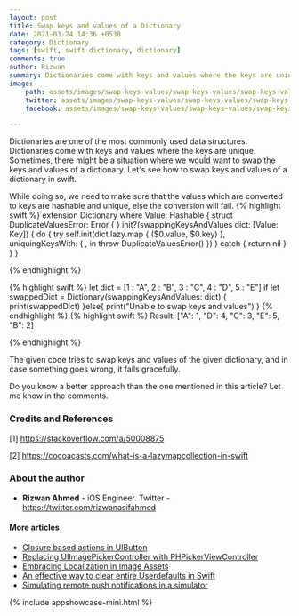 ```yaml
---
layout: post
title: Swap keys and values of a Dictionary
date: 2021-03-24 14:36 +0530
category: Dictionary
tags: [swift, swift dictionary, dictionary]
comments: true
author: Rizwan
summary: Dictionaries come with keys and values where the keys are unique. Sometimes, there might be a situation where we would want to swap the keys and values of a dictionary. Let's see how to do it.
image:
    path: assets/images/swap-keys-values/swap-keys-values/swap-keys-values-fb.jpg
    twitter: assets/images/swap-keys-values/swap-keys-values/swap-keys-values-twitter.jpg
    facebook: assets/images/swap-keys-values/swap-keys-values/swap-keys-values-fb.jpg

---
```


Dictionaries are one of the most commonly used data structures. Dictionaries come with keys and values where the keys are unique. Sometimes, there might be a situation where we would want to swap the keys and values of a dictionary. Let's see how to swap keys and values of a dictionary in swift.


While doing so, we need to make sure that the values which are converted to keys are hashable and unique, else the conversion will fail.
{% highlight swift %}
extension Dictionary where Value: Hashable {
    struct DuplicateValuesError: Error { }
    init?(swappingKeysAndValues dict: [Value:  Key]) {
        do {
            try self.init(dict.lazy.map { ($0.value, $0.key) },
                          uniquingKeysWith: { _,_ in throw DuplicateValuesError() })
        } catch {
            return nil
        }
    }
}

{% endhighlight %}

{% highlight swift %}
let dict = [1 : "A", 2 : "B", 3 : "C", 4 : "D", 5 : "E"]
if let swappedDict = Dictionary(swappingKeysAndValues: dict) {
    print(swappedDict)
}else{
    print("Unable to swap keys and values")
}
{% endhighlight %}
{% highlight swift %}
Result:
["A": 1, "D": 4, "C": 3, "E": 5, "B": 2]

{% endhighlight %}

The given code tries to swap keys and values of the given dictionary, and in case something goes wrong, it fails gracefully.

Do you know a better approach than the one mentioned in this article? Let me know in the comments.

### Credits and References

[1] <https://stackoverflow.com/a/50008875>

[2] <https://cocoacasts.com/what-is-a-lazymapcollection-in-swift>

### About the author

- **Rizwan Ahmed** - iOS Engineer.  Twitter - <https://twitter.com/rizwanasifahmed>


#### More articles

- [Closure based actions in UIButton](/blog/2020/11/02/closure-based-actions-in-uibutton/)
- [Replacing UIImagePickerController with PHPickerViewController](/blog/2020/08/29/replacing-uiimagepickercontroller-with-phpickerviewcontroller/)
- [Embracing Localization in Image Assets](/blog/2020/06/14/embracing-localization-in-image-assets/)
- [An effective way to clear entire Userdefaults in Swift](/blog/2020/05/19/an-effective-way-to-clear-entire-userdefaults-in-swift/)
- [Simulating remote push notifications in a simulator](/blog/2020/02/13/simulating-remote-push-notifications-in-a-simulator/)

{% include appshowcase-mini.html %}
